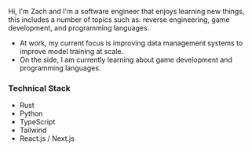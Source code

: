 Hi, I'm Zach and I'm a software engineer that enjoys learning new things, this includes a number of topics such as: reverse engineering, game development, and programming languages.

- At work, my current focus is improving data management systems to improve model training at scale.
- On the side, I am currently learning about game development and programming languages.

### Technical Stack

- Rust
- Python
- TypeScript
- Tailwind
- React.js / Next.js
